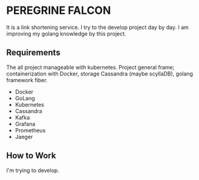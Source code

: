# PEREGRINE FALCON

It is a link shortening service. I try to the develop project day by day. I am improving my golang knowledge by this project.

## Requirements
The all project manageable with kubernetes. Project general frame; containerization with Docker, storage Cassandra (maybe scyllaDB), golang framework fiber.

- Docker
- GoLang
- Kubernetes
- Cassandra
- Kafka
- Grafana
- Prometheus
- Jaeger

## How to Work
I'm trying to develop.